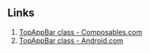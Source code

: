## Links

1. [TopAppBar class - Composables.com](https://www.composables.com/components/androidx.compose.material:material/topappbar)
2. [TopAppBar class - Android.com](<https://developer.android.com/reference/kotlin/androidx/compose/material/package-summary#TopAppBar(androidx.compose.ui.Modifier,androidx.compose.ui.graphics.Color,androidx.compose.ui.graphics.Color,androidx.compose.ui.unit.Dp,androidx.compose.foundation.layout.PaddingValues,kotlin.Function1)>)
